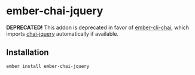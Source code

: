 # ember-chai-jquery

**DEPRECATED!** This addon is deprecated in favor of [ember-cli-chai](https://github.com/ember-cli/ember-cli-chai), which imports [chai-jquery](https://github.com/chaijs/chai-jquery) automatically if available.

## Installation

`ember install ember-chai-jquery`
